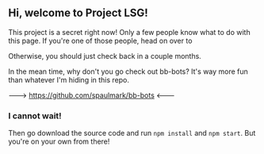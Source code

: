 ## Hi, welcome to Project LSG!

This project is a secret right now! Only a few people know what to do with this page. If you're one of those people, head on over to 


Otherwise, you should just check back in a couple months.

In the mean time, why don't you go check out bb-bots? It's way more fun than whatever I'm hiding in this repo.

---> https://github.com/spaulmark/bb-bots <---

### I cannot wait!

Then go download the source code and run `npm install` and `npm start`. But you're on your own from there!

